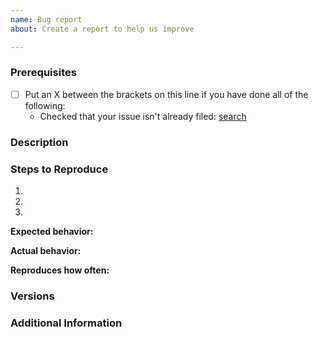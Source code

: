 ```yaml
---
name: Bug report
about: Create a report to help us improve

---
```


<!--

Have you read capa's Code of Conduct? By filing an Issue, you are expected to comply with it, including treating everyone with respect: https://github.com/fireeye/capa/blob/master/.github/CODE_OF_CONDUCT.md
-->

### Prerequisites

* [ ] Put an X between the brackets on this line if you have done all of the following:
    * Checked that your issue isn't already filed: [search](https://github.com/fireeye/capa/issues?q=is%3Aissue+is%3Aopen+)

### Description

<!-- Description of the issue -->

### Steps to Reproduce

1. <!-- First Step -->
2. <!-- Second Step -->
3. <!-- and so on… -->

**Expected behavior:**

<!-- What you expect to happen -->

**Actual behavior:**

<!-- What actually happens -->

**Reproduces how often:**

<!-- What percentage of the time does it reproduce? -->

### Versions

<!-- You can get this information from copy and pasting the output of `capa --version` from the command line.
 Please specify the component you're using (e.g. standalone tool or IDA Pro integration) and your Python version.
 Also, please include the OS and what version of the OS you're running. -->

### Additional Information

<!-- Any additional information, configuration or data that might be necessary to reproduce the issue. -->
